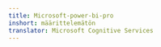 ```yaml
---
title: Microsoft-power-bi-pro
inshort: määrittelemätön
translator: Microsoft Cognitive Services
---
```




